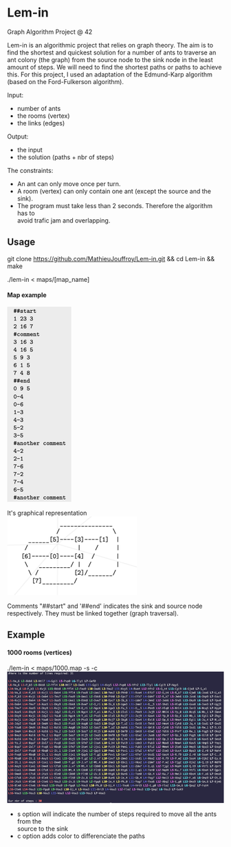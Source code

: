 # Lem-in
Graph Algorithm Project @ 42

Lem-in is an algorithmic project that relies on graph theory. The aim is to 
find the shortest and quickest solution for a number of ants to traverse an 
ant colony (the graph) from the source node to the sink node in the least 
amount of steps.
We will need to find the shortest paths or paths to achieve this.
For this project, I used an adaptation of the Edmund-Karp algorithm 
(based on the Ford-Fulkerson algorithm).

Input:
- number of ants
- the rooms (vertex)
- the links (edges)

Output:
- the input
- the solution (paths + nbr of steps)

The constraints:

- An ant can only move once per turn.
- A room (vertex) can only contain one ant (except the source and the sink).
- The program must take less than 2 seconds. Therefore the algorithm has to<br>
avoid trafic jam and overlapping.

## Usage

git clone https://github.com/MathieuJouffroy/Lem-in.git && cd Lem-in && make

./lem-in < maps/[map_name]

#### Map example
![Lem-in](images/map.png)

It's graphical representation<br>
![Lem-in](images/graph.png)

Comments "##start" and '##end' indicates the sink and source node respectively.
They must be linked together (graph traversal).

## Example 
#### 1000 rooms (vertices)
./lem-in < maps/1000.map -s -c<br>
![Lem-in](images/example.png)

- s option will indicate the number of steps required to move all the ants from the<br>
source to the sink
- c option adds color to differenciate the paths

